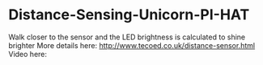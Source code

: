 # Distance-Sensing-Unicorn-PI-HAT
Walk closer to the sensor and the LED brightness is calculated to shine brighter
More details here: http://www.tecoed.co.uk/distance-sensor.html
Video here: 

